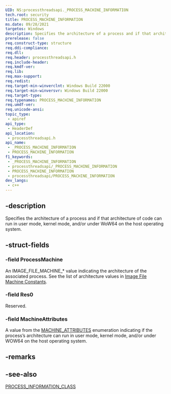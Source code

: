 ```yaml
---
UID: NS:processthreadsapi._PROCESS_MACHINE_INFORMATION
tech.root: security
title: PROCESS_MACHINE_INFORMATION
ms.date: 09/28/2021
targetos: Windows
description: Specifies the architecture of a process and if that architecture of code can run in user mode, kernel mode, and/or under WoW64 on the host operating system.
prerelease: false
req.construct-type: structure
req.ddi-compliance: 
req.dll: 
req.header: processthreadsapi.h
req.include-header: 
req.kmdf-ver: 
req.lib: 
req.max-support: 
req.redist: 
req.target-min-winverclnt: Windows Build 22000
req.target-min-winversvr: Windows Build 22000
req.target-type: 
req.typenames: PROCESS_MACHINE_INFORMATION
req.umdf-ver: 
req.unicode-ansi: 
topic_type:
 - apiref
api_type:
 - HeaderDef
api_location:
 - processthreadsapi.h
api_name:
 - _PROCESS_MACHINE_INFORMATION
 - PROCESS_MACHINE_INFORMATION
f1_keywords:
 - _PROCESS_MACHINE_INFORMATION
 - processthreadsapi/_PROCESS_MACHINE_INFORMATION
 - PROCESS_MACHINE_INFORMATION
 - processthreadsapi/PROCESS_MACHINE_INFORMATION
dev_langs:
 - c++
---
```


## -description

Specifies the architecture of a process and if that architecture of code can run in user mode, kernel mode, and/or under WoW64 on the host operating system.

## -struct-fields

### -field ProcessMachine

An IMAGE_FILE_MACHINE_* value indicating the architecture of the associated process. See the list of architecture values in [Image File Machine Constants](/windows/win32/sysinfo/image-file-machine-constants).

### -field Res0

Reserved.

### -field MachineAttributes

A value from the [MACHINE_ATTRIBUTES](ne-processthreadsapi-machine_attributes.md) enumeration indicating if the process’s architecture can run in user mode, kernel mode, and/or under WOW64 on the host operating system.


## -remarks

## -see-also

[PROCESS_INFORMATION_CLASS](ne-processthreadsapi-process_information_class.md)

